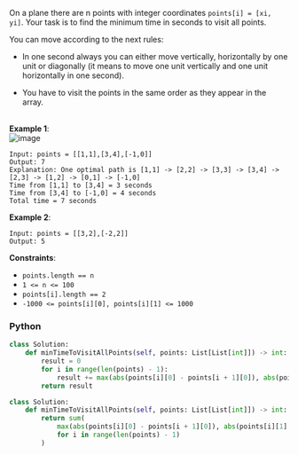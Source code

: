 On a plane there are n points with integer coordinates `points[i] = [xi, yi]`. Your task is to find the minimum time in seconds to visit all points.<br>

You can move according to the next rules:<br>
* In one second always you can either move vertically, horizontally by one unit or diagonally (it means to move one unit vertically and one unit horizontally in one second).<br>

* You have to visit the points in the same order as they appear in the array.<br><br>

 

**Example 1**:<br>
![image](https://i.imgur.com/w479ME7.png)<br>
```
Input: points = [[1,1],[3,4],[-1,0]]
Output: 7
Explanation: One optimal path is [1,1] -> [2,2] -> [3,3] -> [3,4] -> [2,3] -> [1,2] -> [0,1] -> [-1,0]   
Time from [1,1] to [3,4] = 3 seconds 
Time from [3,4] to [-1,0] = 4 seconds
Total time = 7 seconds
```
**Example 2**:<br>
```
Input: points = [[3,2],[-2,2]]
Output: 5
```
**Constraints**:<br>
* `points.length == n`<br>
* `1 <= n <= 100`<br>
* `points[i].length == 2`<br>
* `-1000 <= points[i][0], points[i][1] <= 1000`<br>


### Python
```python
class Solution:
    def minTimeToVisitAllPoints(self, points: List[List[int]]) -> int:
        result = 0
        for i in range(len(points) - 1):
            result += max(abs(points[i][0] - points[i + 1][0]), abs(points[i][1] - points[i + 1][1]))
        return result
```

```python
class Solution:
    def minTimeToVisitAllPoints(self, points: List[List[int]]) -> int:
        return sum(
            max(abs(points[i][0] - points[i + 1][0]), abs(points[i][1] - points[i + 1][1]))
            for i in range(len(points) - 1)
        )
```